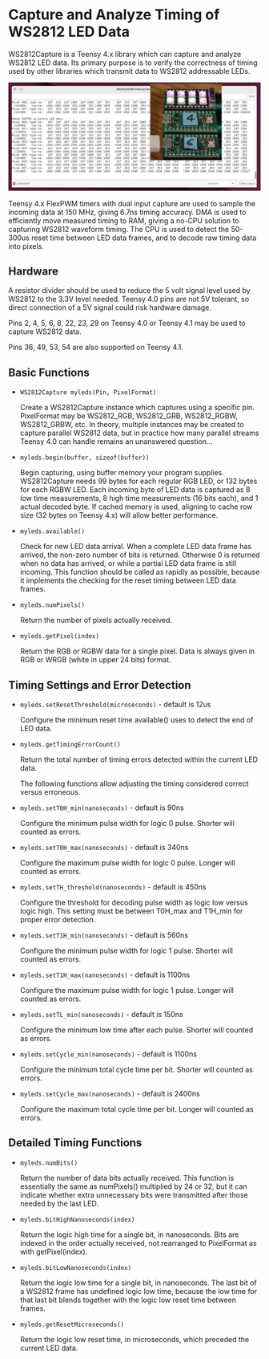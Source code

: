 # Capture and Analyze Timing of WS2812 LED Data

WS2812Capture is a Teensy 4.x library which can capture and analyze WS2812 LED data.
Its primary purpose is to verify the correctness of timing used by other libraries
which transmit data to WS2812 addressable LEDs.

![Screenshot with timing numbers overlaid with photo of 8 LEDs and 2 Teensy boards](docs/eightleds.png)

Teensy 4.x FlexPWM timers with dual input capture are used to sample the incoming data
at 150 MHz, giving 6.7ns timing accuracy.  DMA is used to efficiently move measured timing
to RAM, giving a no-CPU solution to capturing WS2812 waveform timing.  The CPU is used
to detect the 50-300us reset time between LED data frames, and to decode raw timing data
into pixels.

## Hardware

A resistor divider should be used to reduce the 5 volt signal level used by WS2812
to the 3.3V level needed.  Teensy 4.0 pins are not 5V tolerant, so direct connection
of a 5V signal could risk hardware damage.

Pins 2, 4, 5, 6, 8, 22, 23, 29 on Teensy 4.0 or Teensy 4.1 may be used to capture WS2812 data.

Pins 36, 49, 53, 54 are also supported on Teensy 4.1.

## Basic Functions

* `WS2812Capture myleds(Pin, PixelFormat)`

    Create a WS2812Capture instance which captures using a specific pin.  PixelFormat may be WS2812_RGB, WS2812_GRB, WS2812_RGBW, WS2812_GRBW, etc.  In theory, multiple instances may be created to capture parallel WS2812 data, but in practice how many parallel streams Teensy 4.0 can handle remains an unanswered question...
  
* `myleds.begin(buffer, sizeof(buffer))`

    Begin capturing, using buffer memory your program supplies.  WS2812Capture needs 99 bytes for each regular RGB LED, or 132 bytes for each RGBW LED.  Each incoming byte of LED data is captured as 8 low time measurements, 8 high time measurements (16 bits each), and 1 actual decoded byte.  If cached memory is used, aligning to cache row size (32 bytes on Teensy 4.x) will allow better performance.

* `myleds.available()`

    Check for new LED data arrival.  When a complete LED data frame has arrived, the non-zero number of bits is returned.  Otherwise 0 is returned when no data has arrived, or while a partial LED data frame is still incoming.  This function should be called as rapidly as possible, because it implements the checking for the reset timing between LED data frames.

* `myleds.numPixels()`

    Return the number of pixels actually received.

* `myleds.getPixel(index)`

    Return the RGB or RGBW data for a single pixel.  Data is always given in RGB or WRGB (white in upper 24 bits) format.

## Timing Settings and Error Detection

* `myleds.setResetThreshold(microseconds)` - default is 12us

    Configure the minimum reset time available() uses to detect the end of LED data.

* `myleds.getTimingErrorCount()`

    Return the total number of timing errors detected within the current LED data.

    The following functions allow adjusting the timing considered correct versus erroneous.

* `myleds.setT0H_min(nanoseconds)` - default is 90ns

    Configure the minimum pulse width for logic 0 pulse.  Shorter will counted as errors.

* `myleds.setT0H_max(nanoseconds)` - default is 340ns

    Configure the maximum pulse width for logic 0 pulse.  Longer will counted as errors.

* `myleds.setTH_threshold(nanoseconds)` - default is 450ns

    Configure the threshold for decoding pulse width as logic low versus logic high.  This setting must be between T0H_max and T1H_min for proper error detection.

* `myleds.setT1H_min(nanoseconds)` - default is 560ns

    Configure the minimum pulse width for logic 1 pulse.  Shorter will counted as errors.

* `myleds.setT1H_max(nanoseconds)` - default is 1100ns

    Configure the maximum pulse width for logic 1 pulse.  Longer will counted as errors.

* `myleds.setTL_min(nanoseconds)` - default is 150ns

    Configure the minimum low time after each pulse.  Shorter will counted as errors.

* `myleds.setCycle_min(nanoseconds)` - default is 1100ns

    Configure the minimum total cycle time per bit.  Shorter will counted as errors.

* `myleds.setCycle_max(nanoseconds)` - default is 2400ns

    Configure the maximum total cycle time per bit.  Longer will counted as errors.


## Detailed Timing Functions

* `myleds.numBits()`

    Return the number of data bits actually received.  This function is essentially the same as numPixels() multiplied by 24 or 32, but it can indicate whether extra unnecessary bits were transmitted after those needed by the last LED.

* `myleds.bitHighNanoseconds(index)`

    Return the logic high time for a single bit, in nanoseconds.  Bits are indexed in the order actually received, not rearranged to PixelFormat as with getPixel(index).

* `myleds.bitLowNanoseconds(index)`

    Return the logic low time for a single bit, in nanoseconds.  The last bit of a WS2812 frame has undefined logic low time, because the low time for that last bit blends together with the logic low reset time between frames.

* `myleds.getResetMicroseconds()`

    Return the logic low reset time, in microseconds, which preceded the current LED data.


